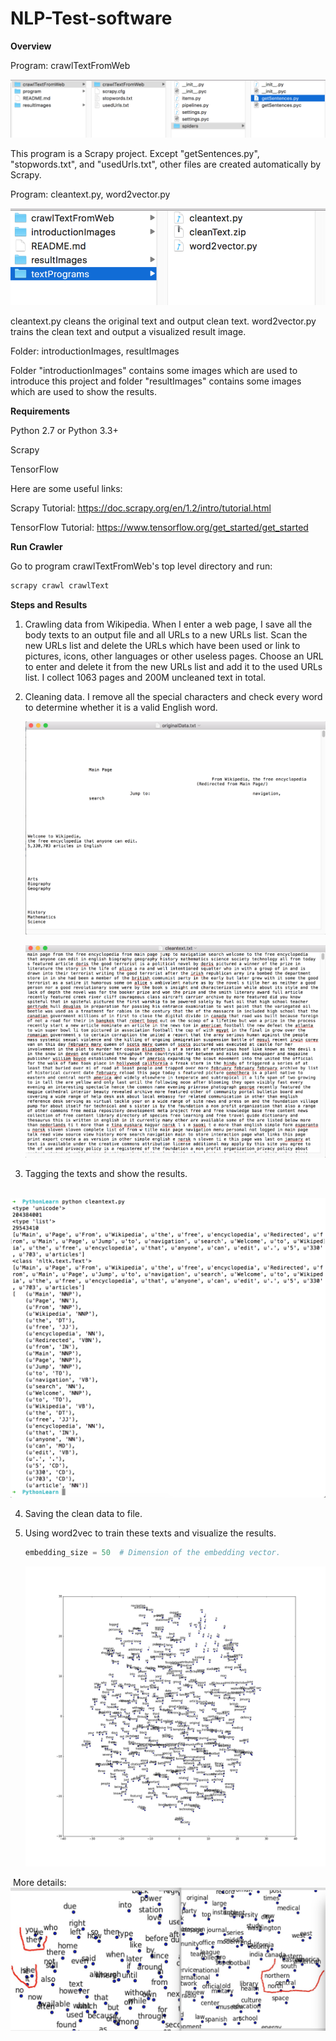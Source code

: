 # NLP-Test-software
**Overview**

Program: crawlTextFromWeb

![image](https://github.com/thenewcomer/NLP-Test-softeware/blob/master/introductionImages/crawlTextFromWeb.png)

This program is a Scrapy project. Except "getSentences.py", "stopwords.txt", and "usedUrls.txt", other files are created automatically by Scrapy.

Program: cleantext.py, word2vector.py

![image](https://github.com/thenewcomer/NLP-Test-softeware/blob/master/introductionImages/textPrograms.png)

cleantext.py cleans the original text and output clean text. word2vector.py trains the clean text and output a visualized result image.

Folder: introductionImages, resultImages

Folder "introductionImages" contains some images which are used to introduce this project and folder "resultImages" contains some images which are used to show the results.

**Requirements**

Python 2.7 or Python 3.3+

Scrapy

TensorFlow

Here are some useful links:

Scrapy Tutorial: https://doc.scrapy.org/en/1.2/intro/tutorial.html

TensorFlow Tutorial: https://www.tensorflow.org/get_started/get_started

**Run Crawler**

Go to program crawlTextFromWeb's top level directory and run:

```python
scrapy crawl crawlText
```

**Steps and Results** 

1. Crawling data from Wikipedia. When I enter a web page, I save all the body texts to an output file and all URLs to a new URLs list. Scan the new URLs list and delete the URLs which have been used or link to pictures, icons, other languages or other useless pages. Choose an URL to enter and delete it from the new URLs list and add it to the used URLs list. I collect 1063 pages and 200M uncleaned text in total.

2. Cleaning data. I remove all the special characters and check every word to determine whether it is a valid English word. 

   ![image](https://github.com/thenewcomer/NLP-Test-softeware/blob/master/resultImages/originalData.png)

   ![image](https://github.com/thenewcomer/NLP-Test-softeware/blob/master/resultImages/cleanData.png)

3. Tagging the texts and show the results.

   ![image](https://github.com/thenewcomer/NLP-Test-softeware/blob/master/resultImages/tag%20result.png)

4. Saving the clean data to file.

5. Using word2vec to train these texts and visualize the results. 

   ```python
   embedding_size = 50  # Dimension of the embedding vector.
   ```

   ![image](https://github.com/thenewcomer/NLP-Test-softeware/blob/master/resultImages/tsne.png)

  More details:   
   ![image](https://github.com/thenewcomer/NLP-Test-softeware/blob/master/resultImages/word2vec_detail.jpg)

